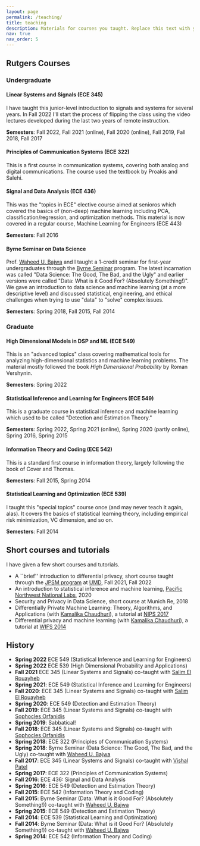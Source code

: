 ```yaml
---
layout: page
permalink: /teaching/
title: teaching
description: Materials for courses you taught. Replace this text with your description.
nav: true
nav_order: 5
---
```


## Rutgers Courses

### Undergraduate

#### Linear Systems and Signals (ECE 345)

I have taught this junior-level introduction to signals and systems for several years. In Fall 2022 I'll start the process of flipping the class using the video lectures developed during the last two years of remote instruction. 

**Semesters**: Fall 2022, Fall 2021 (online), Fall 2020 (online), Fall 2019, Fall 2018, Fall 2017

#### Principles of Communication Systems (ECE 322)

This is a first course in communication systems, covering both analog and digital communications. The course used the textbook by Proakis and Salehi.

#### Signal and Data Analysis (ECE 436)

This was the "topics in ECE" elective course aimed at senioros which covered the basics of (non-deep) machine learning including PCA, classification/regression, and optimization methods. This material is now covered in a regular course, Machine Learning for Engineers (ECE 443)

**Semesters**: Fall 2016

#### Byrne Seminar on Data Science

Prof. [Waheed U. Bajwa](https://www.inspirelab.us/) and I taught a 1-credit seminar for first-year undergraduates through the [Byrne Seminar](https://newbrunswick.rutgers.edu/byrne-seminars) program. The latest incarnation was called "Data Science: The Good, The Bad, and the Ugly" and earlier versions were called "Data: What is it Good For? (Absolutely Something!)". We gave an introduction to data science and machine learning (at a more descriptive level) and discussed statistical, engineering, and ethical challenges when trying to use "data" to "solve" complex issues.

**Semesters**: Spring 2018, Fall 2015, Fall 2014


### Graduate

#### High Dimensional Models in DSP and ML (ECE 549)

This is an "advanced topics" class covering mathematical tools for analyzing high-dimensional statistics and machine learning problems. The material mostly followed the book <i>High Dimensional Probability</i> by Roman Vershynin. 

**Semesters**: Spring 2022

#### Statistical Inference and Learning for Engineers (ECE 549)

This is a graduate course in statistical inference and machine learning which used to be called "Detection and Estimation Theory."

**Semesters**: Spring 2022, Spring 2021 (online), Spring 2020 (partly online), Spring 2016, Spring 2015

#### Information Theory and Coding (ECE 542)

This is a standard first course in information theory, largely following the book of Cover and Thomas.

**Semesters**: Fall 2015, Spring 2014

#### Statistical Learning and Optimization (ECE 539)

I taught this "special topics" course once (and may never teach it again, alas). It covers the basics of statistical learning theory, including empirical risk minimization, VC dimension, and so on.

**Semesters**: Fall 2014


## Short courses and tutorials

I have given a few short courses and tutorials.

* A ``brief'' introduction to differential privacy, short course taught through the [JPSM program](https://jpsm.umd.edu/) at [UMD](https://www.umd.edu/), Fall 2021, Fall 2022
* An introduction to statistical inference and machine learning, [Pacific Northwest National Labs](https://www.pnnl.gov/), 2020
* Security and Privacy in Data Science, short course at Munich Re, 2018
* Differentially Private Machine Learning: Theory, Algorithms, and Applications (with [Kamalika Chaudhuri](https://cseweb.ucsd.edu//~kamalika/)), a tutorial at [NIPS 2017](https://nips.cc/Conferences/2017)
* Differential privacy and machine learning (with [Kamalika Chaudhuri](https://cseweb.ucsd.edu//~kamalika/)), a tutorial at [WIFS 2014](https://ieeexplore.ieee.org/xpl/conhome/7070475/proceeding)


## History

* **Spring 2022** ECE 549 (Statistical Inference and Learning for Engineers) 
* **Spring 2022** ECE 539 (High Dimensional Probability and Applications)
* **Fall 2021** ECE 345 (Linear Systems and Signals) co-taught with [Salim El Rouayheb](http://eceweb1.rutgers.edu/~csi/)
* **Spring 2021**: ECE 549 (Statistical Inference and Learning for Engineers)
* **Fall 2020**: ECE 345 (Linear Systems and Signals) co-taught with [Salim El Rouayheb](http://eceweb1.rutgers.edu/~csi/)
* **Spring 2020**: ECE 549 (Detection and Estimation Theory)
* **Fall 2019**: ECE 345 (Linear Systems and Signals) co-taught with [Sophocles Orfanidis](https://www.ece.rutgers.edu/sophocles-orfanidis)
* **Spring 2019**: Sabbatical!
* **Fall 2018**: ECE 345 (Linear Systems and Signals) co-taught with [Sophocles Orfanidis](https://www.ece.rutgers.edu/sophocles-orfanidis)
* **Spring 2018**: ECE 322 (Principles of Communication Systems)
* **Spring 2018**: Byrne Seminar (Data Science: The Good, The Bad, and the Ugly) co-taught with [Waheed U. Bajwa](https://www.inspirelab.us/)
* **Fall 2017**: ECE 345 (Linear Systems and Signals) co-taught with [Vishal Patel](https://engineering.jhu.edu/vpatel36/)
* **Spring 2017**: ECE 322 (Principles of Communication Systems)
* **Fall 2016**: ECE 436: Signal and Data Analysis
* **Spring 2016**: ECE 549 (Detection and Estimation Theory)
* **Fall 2015**: ECE 542 (Information Theory and Coding)
*  **Fall 2015**: Byrne Seminar (Data: What is it Good For? (Absolutely Something!)) co-taught with [Waheed U. Bajwa](https://www.inspirelab.us/)
* **Spring 2015**: ECE 549 (Detection and Estimation Theory)
* **Fall 2014**: ECE 539 (Statistical Learning and Optimization) 
* **Fall 2014**: Byrne Seminar (Data: What is it Good For? (Absolutely Something!)) co-taught with [Waheed U. Bajwa](https://www.inspirelab.us/)
* **Spring 2014**: ECE 542 (Information Theory and Coding)
